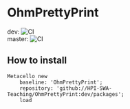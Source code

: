 # OhmPrettyPrint
dev: ![CI](https://github.com/hpi-swa-teaching/OhmPrettyPrint/workflows/CI/badge.svg?branch=dev)  
master: ![CI](https://github.com/hpi-swa-teaching/OhmPrettyPrint/workflows/CI/badge.svg?branch=master)

## How to install
```smalltalk
Metacello new
	baseline: 'OhmPrettyPrint';
	repository: 'github://HPI-SWA-Teaching/OhmPrettyPrint:dev/packages';
	load
```
